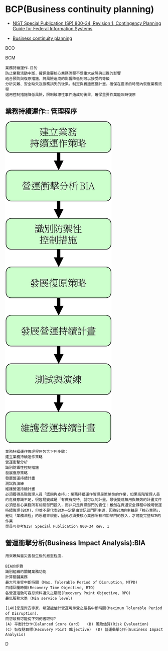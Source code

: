 
# BCP(Business continuity planning)
- [NIST Special Publication (SP) 800-34, Revision 1, Contingency Planning Guide for Federal Information Systems](https://nvlpubs.nist.gov/nistpubs/legacy/sp/nistspecialpublication800-34r1.pdf)

- [Business continuity planning](https://en.wikipedia.org/wiki/Business_continuity_planning)

BCO

BCM


```
業務持續運作-目的
防止業務活動中斷，確保重要核心業務流程不受重大故障與災難的影響
結合預防與復原措施，將風險造成的影響降低到可以接受的等級
分析災難、安全缺失及服務損失的後果。制定與實施應變計畫，確保在要求的時間內恢復業務流程
選用控制措施降低風險，限制破壞性事件造成的後果，確保重要作業能及時復原
```

## 業務持續運作:: 管理程序


![業務持續運作管理程序](業務持續運作管理程序.png)


```
業務持續運作管理程序包含下列步驟：
建立業務持續運作策略
營運衝擊分析
識別防禦性控制措施
發展復原策略
發展營運持續計畫
測試與演練
維護營運持續計畫
必須獲得高階管理人員「認同與支持」：業務持續運作管理是策略性的作業，如果高階管理人員的危機意識不足，很容易變成是「有做有交待」就可以的計畫，最後變成無用與無效的計畫文件
必須是核心業務所有相關部門投入，而非只是資訊部門的責任：雖然在資通安全課程中說明營運持續管理(BCM)，但並不是代表BCM一定是由資訊部門所主導，因為BCM的主軸是「核心業務」，是從「業務流程」的思維來規劃，因此必須要核心業務所有相關部門的投入，才可能完整BCM的作業
學員可參考NIST Special Publication 800-34 Rev. 1

```

## 營運衝擊分析(Business Impact Analysis):BIA
```
用來瞭解當災害發生後的嚴重程度，

BIA的步驟
識別組織的關鍵業務功能
計算關鍵業務
最大可承受中斷時間 (Max. Tolerable Period of Disruption, MTPD)
目標回覆時間(Recovery Time Objective, RTO)
各營運活動可容忍資料遺失之期間(Recovery Point Objective, RPO)
最低服務水準 (Min service level)
```

```
[140]您是資安專家，希望能估計營運可承受之最長中斷時間(Maximum Tolerable Period of Disruption)，
而您最有可能從下列何者取得?
(A) 平衡計分卡(Balanced Score Card)   (B) 風險估算(Risk Evaluation)
(C) 恢復點目標(Recovery Point Objective)  (D) 營運衝擊分析(Business Impact Analysis)
```
D
